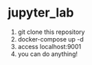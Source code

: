 # jupyter_lab
1. git clone this repository
1. docker-compose up -d
1. access localhost:9001
1. you can do anything! 
